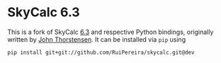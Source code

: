 SkyCalc 6.3
==========

This is a fork of SkyCalc [6.3][] and respective Python bindings, originally written by [John Thorstensen][]. It can be installed via `pip` using

    pip install git+git://github.com/RuiPereira/skycalc.git@dev

[6.3]: http://www.dartmouth.edu/~physics/faculty/skycalc/skycalc-6.3.tar.gz
[John Thorstensen]: http://www.dartmouth.edu/~physics/faculty/skycalc/flyer.html
